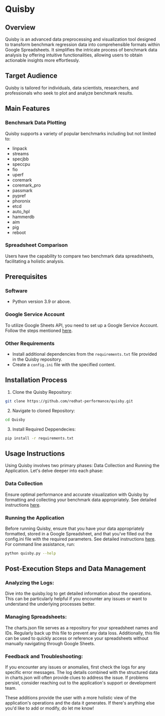 # Quisby


## Overview

Quisby is an advanced data preprocessing and visualization tool designed to transform benchmark regression data into comprehensible formats within Google Spreadsheets. It simplifies the intricate process of benchmark data analysis by offering intuitive functionalities, allowing users to obtain actionable insights more effortlessly.


## Target Audience

Quisby is tailored for individuals, data scientists, researchers, and professionals who seek to plot and analyze benchmark results.


## Main Features

### Benchmark Data Plotting

Quisby supports a variety of popular benchmarks including but not limited to:
- linpack
- streams
- specjbb
- speccpu
- fio
- uperf
- coremark
- coremark_pro
- passmark
- pypref
- phoronix
- etcd
- auto_hpl
- hammerdb
- aim
- pig
- reboot

### Spreadsheet Comparison

Users have the capability to compare two benchmark data spreadsheets, facilitating a holistic analysis.


## Prerequisites

### Software

- Python version 3.9 or above.

### Google Service Account

To utilize Google Sheets API, you need to set up a Google Service Account. Follow the steps mentioned [here](https://docs.google.com/document/d/19M2sG6BZXch7F91oYmAKtMlgrhjc0Z749PmF8YeugVE/edit).

### Other Requirements

- Install additional dependencies from the `requirements.txt` file provided in the Quisby repository.
- Create a `config.ini` file with the specified content.


## Installation Process

1. Clone the Quisby Repository:

```bash
git clone https://github.com/redhat-performance/quisby.git
````

2. Navigate to cloned Repository:

```bash
cd Quisby
```

3. Install Required Deppendecies:

```bash
pip install -r requirements.txt
```


## Usage Instructions

Using Quisby involves two primary phases: Data Collection and Running the Application. Let's delve deeper into each phase:

### Data Collection

Ensure optimal performance and accurate visualization with Quisby by formatting and collecting your benchmark data appropriately. See detailed instructions [here](https://docs.google.com/document/d/1g3kzp3pSMN_JVGFrFBWTXOeKaWG0jmA9x0QMAp299NI).

### Running the Application

Before running Quisby, ensure that you have your data appropriately formatted, stored in a Google Spreadsheet, and that you've filled out the config.ini file with the required parameters. See detailed instructions [here](https://docs.google.com/document/d/1g3kzp3pSMN_JVGFrFBWTXOeKaWG0jmA9x0QMAp299NI).
For command line assistance, run:

```bash
python quisby.py --help
```


## Post-Execution Steps and Data Management

### Analyzing the Logs:

Dive into the quisby.log to get detailed information about the operations. This can be particularly helpful if you encounter any issues or want to understand the underlying processes better.

### Managing Spreadsheets:

The charts.json file serves as a repository for your spreadsheet names and IDs. Regularly back up this file to prevent any data loss. Additionally, this file can be used to quickly access or reference your spreadsheets without manually navigating through Google Sheets.

### Feedback and Troubleshooting:

If you encounter any issues or anomalies, first check the logs for any specific error messages. The log details combined with the structured data in charts.json will often provide clues to address the issue. If problems persist, consider reaching out to the application's support or development team.

These additions provide the user with a more holistic view of the application's operations and the data it generates. If there's anything else you'd like to add or modify, do let me know!

